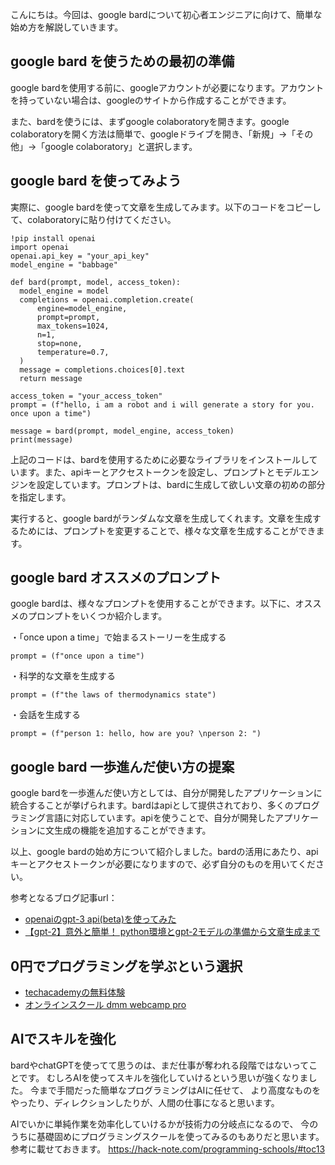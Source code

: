 <!--
title:   【簡単】google bardの始め方を解説！賢い使い方
tags:    Bard,Google,使い方
id:      0fe0996e65a36c972da3
private: false
-->


こんにちは。今回は、google bardについて初心者エンジニアに向けて、簡単な始め方を解説していきます。

## google bard を使うための最初の準備
google bardを使用する前に、googleアカウントが必要になります。アカウントを持っていない場合は、googleのサイトから作成することができます。

また、bardを使うには、まずgoogle colaboratoryを開きます。google colaboratoryを開く方法は簡単で、googleドライブを開き、「新規」→「その他」→「google colaboratory」と選択します。

## google bard を使ってみよう
実際に、google bardを使って文章を生成してみます。以下のコードをコピーして、colaboratoryに貼り付けてください。

```
!pip install openai
import openai
openai.api_key = "your_api_key"
model_engine = "babbage"

def bard(prompt, model, access_token):
  model_engine = model
  completions = openai.completion.create(
      engine=model_engine,
      prompt=prompt,
      max_tokens=1024,
      n=1,
      stop=none,
      temperature=0.7,
  )
  message = completions.choices[0].text
  return message

access_token = "your_access_token"
prompt = (f"hello, i am a robot and i will generate a story for you. once upon a time")

message = bard(prompt, model_engine, access_token)
print(message)
```

上記のコードは、bardを使用するために必要なライブラリをインストールしています。また、apiキーとアクセストークンを設定し、プロンプトとモデルエンジンを設定しています。プロンプトは、bardに生成して欲しい文章の初めの部分を指定します。

実行すると、google bardがランダムな文章を生成してくれます。文章を生成するためには、プロンプトを変更することで、様々な文章を生成することができます。

## google bard オススメのプロンプト
google bardは、様々なプロンプトを使用することができます。以下に、オススメのプロンプトをいくつか紹介します。

・「once upon a time」で始まるストーリーを生成する
```
prompt = (f"once upon a time")
```

・科学的な文章を生成する
```
prompt = (f"the laws of thermodynamics state")
```

・会話を生成する
```
prompt = (f"person 1: hello, how are you? \nperson 2: ")
```

## google bard 一歩進んだ使い方の提案
google bardを一歩進んだ使い方としては、自分が開発したアプリケーションに統合することが挙げられます。bardはapiとして提供されており、多くのプログラミング言語に対応しています。apiを使うことで、自分が開発したアプリケーションに文生成の機能を追加することができます。

以上、google bardの始め方について紹介しました。bardの活用にあたり、apiキーとアクセストークンが必要になりますので、必ず自分のものを用いてください。

参考となるブログ記事url：

- [openaiのgpt-3 api(beta)を使ってみた](https://qiita.com/berry-clione/items/3d3d370a08f94daeeb9c)
- [【gpt-2】意外と簡単！ python環境とgpt-2モデルの準備から文章生成まで](https://qiita.com/kazuto_hayakawa/items/5e856df40a2fd04bc74b)

## 0円でプログラミングを学ぶという選択
- [techacademyの無料体験](//af.moshimo.com/af/c/click?a_id=2612475&amp;p_id=1555&amp;pc_id=2816&amp;pl_id=22706&amp;url=https%3a%2f%2ftechacademy.jp%2fhtmlcss-trial%3futm_source%3dmoshimo%26utm_medium%3daffiliate%26utm_campaign%3dtextad)
- [オンラインスクール dmm webcamp pro](//af.moshimo.com/af/c/click?a_id=2612482&amp;p_id=1363&amp;pc_id=2297&amp;pl_id=39999&amp;guid=on)

## AIでスキルを強化
bardやchatGPTを使ってて思うのは、まだ仕事が奪われる段階ではないってことです。
むしろAIを使ってスキルを強化していけるという思いが強くなりました。
今まで手間だった簡単なプログラミングはAIに任せて、
より高度なものをやったり、ディレクションしたりが、人間の仕事になると思います。

AIでいかに単純作業を効率化していけるかが技術力の分岐点になるので、
今のうちに基礎固めにプログラミングスクールを使ってみるのもありだと思います。
参考に載せておきます。
https://hack-note.com/programming-schools/#toc13

